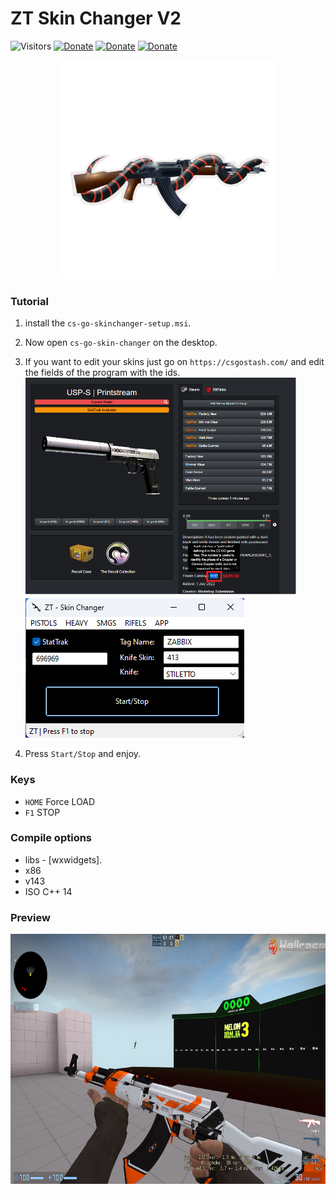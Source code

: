 # ZT Skin Changer V2

![Visitors](https://api.visitorbadge.io/api/visitors?path=https%3A%2F%2Fgithub.com%2Fzabbix-byte%2csgo-skin-changer%2F&countColor=%23263759)
[![Donate](https://img.shields.io/badge/PayPal-00457C?style=for-the-badge&logo=paypal&logoColor=white
)](https://www.paypal.com/donate/?hosted_button_id=5MTHH82ABTJDA)
[![Donate](https://img.shields.io/badge/GitHub-100000?style=for-the-badge&logo=github&logoColor=white)](https://github.com/zabbix-byte)
[![Donate](https://img.shields.io/badge/C++-3776AB?style=for-the-badge&logo=c%2B%2B&logoColor=white)](https://www.python.org/)

<div align="center">
<img height="350" width="350" src="https://github.com/zabbix-byte/csgo-skin-changer/blob/main/gun_new.png">
</div>

### Tutorial

1. install the `cs-go-skinchanger-setup.msi`.
2. Now open `cs-go-skin-changer` on the desktop.
3. If you want to edit your skins just go on `https://csgostash.com/` and edit the fields of the program with the ids.
<img height="350" src="https://github.com/zabbix-byte/csgo-skin-changer/blob/main/tuto3.png"><img width="350" src="https://github.com/zabbix-byte/csgo-skin-changer/blob/main/preview_app.png">


4. Press `Start/Stop` and enjoy.

### Keys

- `HOME` Force LOAD
- `F1` STOP

### Compile options

- libs - [wxwidgets].
- x86
- v143
- ISO C++ 14

### Preview 

<div align="center">
<img height="400" src="https://github.com/zabbix-byte/csgo-skin-changer/blob/main/preview_full.png">
</div>
